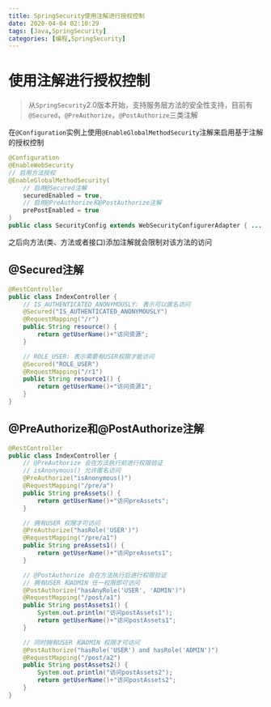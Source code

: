 ```yaml
---
title: SpringSecurity使用注解进行授权控制
date: 2020-04-04 02:10:29
tags: [Java,SpringSecurity]
categories: [编程,SpringSecurity]
---
```


# 使用注解进行授权控制

> 从`SpringSecurity`2.0版本开始，支持服务层方法的安全性支持，目前有`@Secured`，`@PreAuthorize`，`@PostAuthorize`三类注解

在`@Configuration`实例上使用`@EnableGlobalMethodSecurity`注解来启用基于注解的授权控制
```java
@Configuration
@EnableWebSecurity
// 启用方法授权
@EnableGlobalMethodSecurity(
    // 启用@Secured注解
    securedEnabled = true,
    // 启用@PreAuthorize和@PostAuthorize注解
    prePostEnabled = true
)
public class SecurityConfig extends WebSecurityConfigurerAdapter { ... }
```

之后向方法(类、方法或者接口)添加注解就会限制对该方法的访问

## @Secured注解
```java
@RestController
public class IndexController {
    // IS_AUTHENTICATED_ANONYMOUSLY: 表示可以匿名访问
    @Secured("IS_AUTHENTICATED_ANONYMOUSLY")
    @RequestMapping("/r")
    public String resource() {
        return getUserName()+"访问资源";
    }

    // ROLE_USER: 表示需要有USER权限才能访问
    @Secured("ROLE_USER")
    @RequestMapping("/r1")
    public String resource1() {
        return getUserName()+"访问资源1";
    }
}
```

<!-- more -->

## @PreAuthorize和@PostAuthorize注解
```java
@RestController
public class IndexController {
    // @PreAuthorize 会在方法执行前进行权限验证
    // isAnonymous() 允许匿名访问
    @PreAuthorize("isAnonymous()")
    @RequestMapping("/pre/a")
    public String preAssets() {
        return getUserName()+"访问preAssets";
    }

    // 拥有USER 权限才可访问
    @PreAuthorize("hasRole('USER')")
    @RequestMapping("/pre/a1")
    public String preAssets1() {
        return getUserName()+"访问preAssets1";
    }

    // @PostAuthorize 会在方法执行后进行权限验证
    // 拥有USER 和ADMIN 任一权限即可访问
    @PostAuthorize("hasAnyRole('USER', 'ADMIN')")
    @RequestMapping("/post/a1")
    public String postAssets1() {
        System.out.println("访问postAssets1");
        return getUserName()+"访问postAssets1";
    }

    // 同时拥有USER 和ADMIN 权限才可访问
    @PostAuthorize("hasRole('USER') and hasRole('ADMIN')")
    @RequestMapping("/post/a2")
    public String postAssets2() {
        System.out.println("访问postAssets2");
        return getUserName()+"访问postAssets2";
    }
}
```
